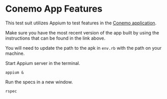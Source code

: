 # Conemo App Features

This test suit utilizes Appium to test features in the
[Conemo application](https://github.com/cbitstech/conemo_app).

Make sure you have the most recent version of the app built by using the
instructions that can be found in the link above.

You will need to update the path to the apk in `env.rb` with the path on your
machine.

Start Appium server in the terminal.

```
appium &
```

Run the specs in a new window.

```
rspec
```
